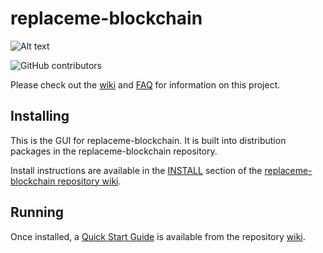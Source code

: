 # replaceme-blockchain
![Alt text](https://www.replaceme.net/img/replaceme_logo.svg)

![GitHub contributors](https://img.shields.io/github/contributors/Replaceme-Network/replaceme-blockchain?logo=GitHub)

Please check out the [wiki](https://github.com/Replaceme-Network/replaceme-blockchain/wiki)
and [FAQ](https://github.com/Replaceme-Network/replaceme-blockchain/wiki/FAQ) for
information on this project.

## Installing

This is the GUI for replaceme-blockchain. It is built into distribution packages in the replaceme-blockchain repository.

Install instructions are available in the
[INSTALL](https://github.com/Replaceme-Network/replaceme-blockchain/wiki/INSTALL)
section of the
[replaceme-blockchain repository wiki](https://github.com/Replaceme-Network/replaceme-blockchain/wiki).

## Running

Once installed, a
[Quick Start Guide](https://github.com/Replaceme-Network/replaceme-blockchain/wiki/Quick-Start-Guide)
is available from the repository
[wiki](https://github.com/Replaceme-Network/replaceme-blockchain/wiki).
